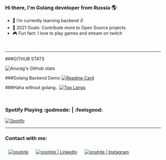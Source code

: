 ### Hi there, I'm Golang developer from Russia 🌎

- 🌱 I’m currently learning backend ✌
- 👻 2021 Goals: Contribute more to Open Source projects
- 🎮 Fun fact: I love to play games and stream on twitch


<br />



---

###GITHUB STATS

![Anurag's GitHub stats](https://github-readme-stats.vercel.app/api?username=onohite&show_icons=false&theme=cobalt)

###Golang Backend Demo
[![Readme Card](https://github-readme-stats.vercel.app/api/pin/?username=onohite&repo=petProject)](https://github.com/onohite/petProject)

###Haha without golang..
[![Top Langs](https://github-readme-stats.vercel.app/api/top-langs/?username=onohite)](https://github.com/onohite)

<br />

### Spotify Playing :godmode: | :feelsgood:
[![Spotify](https://spotify-github-readme.vercel.app/api/spotify)](https://open.spotify.com/playlist/7ASQPty7dSWufFW6Vmghi8?si=cae0862bd50547f8)

---

### Contact with me:
[<img align="center" alt="onohite"  style="margin:10px" src="https://img.icons8.com/color/50/000000/telegram-app--v3.png" />][telegram]
[<img align="center" alt="onohite |  LinkedIn" style="margin:10px" src="https://img.icons8.com/color/48/000000/linkedin-2--v1.png" />][linkedin]
[<img align="center" alt="onohite | Instagram"  style="margin:10px" src="https://img.icons8.com/color/48/000000/instagram-new--v1.png" />][instagram]

<br />

[telegram]: https://t.me/onohite
[linkedin]: https://www.linkedin.cn/in/artem-kolyvanov/
[instagram]: https://www.instagram.com/onohite/












